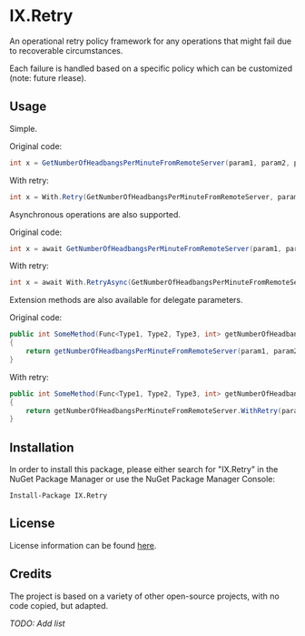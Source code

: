 IX.Retry
========

An operational retry policy framework for any operations that might fail due to recoverable circumstances.

Each failure is handled based on a specific policy which can be customized (note: future rlease).

Usage
-----

Simple.

Original code:
```c#
int x = GetNumberOfHeadbangsPerMinuteFromRemoteServer(param1, param2, param3);
```
With retry:
```c#
int x = With.Retry(GetNumberOfHeadbangsPerMinuteFromRemoteServer, param1, param2, param3, Policy.TimeBasedPolicy(TimeSpan.FromSeconds(10), new[] { typeof(SomeTransportException) }));
```

Asynchronous operations are also supported.

Original code:
```c#
int x = await GetNumberOfHeadbangsPerMinuteFromRemoteServer(param1, param2, param3);
```
With retry:
```c#
int x = await With.RetryAsync(GetNumberOfHeadbangsPerMinuteFromRemoteServer, param1, param2, param3, Policy.TimeBasedPolicy(TimeSpan.FromSeconds(10), new[] { typeof(SomeTransportException) }));
```

Extension methods are also available for delegate parameters.

Original code:
```c#
public int SomeMethod(Func<Type1, Type2, Type3, int> getNumberOfHeadbangsPerMinuteFromRemoteServer, Type1 param1, Type2 param2, Type3 param3)
{
    return getNumberOfHeadbangsPerMinuteFromRemoteServer(param1, param2, param3);
}
```
With retry:
```c#
public int SomeMethod(Func<Type1, Type2, Type3, int> getNumberOfHeadbangsPerMinuteFromRemoteServer, Type1 param1, Type2 param2, Type3 param3)
{
    return getNumberOfHeadbangsPerMinuteFromRemoteServer.WithRetry(param1, param2, param3, Policy.TimeBasedPolicy(TimeSpan.FromSeconds(10), new[] { typeof(SomeTransportException) }));
}
```

Installation
------------

In order to install this package, please either search for "IX.Retry" in the NuGet Package Manager or use the NuGet Package Manager Console:

```
Install-Package IX.Retry
```

License
-------

License information can be found [here](https://github.com/adimosh/IX.Retry/blob/master/LICENSE.md).

Credits
-------

The project is based on a variety of other open-source projects, with no code copied, but adapted.

_TODO: Add list_